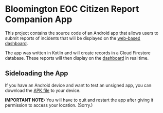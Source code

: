 # Bloomington EOC Citizen Report Companion App
This project contains the source code of an Android app that allows users to submit reports of incidents that will be displayed on the [web-based dashboard](https://github.com/su20-elliott-i516/bton_eoc_web_dashboard).

The app was written in Kotlin and will create records in a Cloud Firestore database.  These reports will then display on the [dashboard](https://su20-i516-final-eoc.web.app/) in real time.

## Sideloading the App
If you have an Android device and want to test an unsigned app, you can download the [APK file](https://github.com/su20-elliott-i516/android_bton_citizen_reporter/blob/master/elliott_i516_demo.apk) to your device.

**IMPORTANT NOTE:** You will have to quit and restart the app after giving it permission to access your location.  (Sorry.)